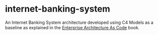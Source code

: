 # internet-banking-system
An Internet Banking System architecture developed using C4 Models as a baseline as explained in the [Enterprise Architecture As Code](https://leanpub.com/enterprise-architecture-as-code) book.
